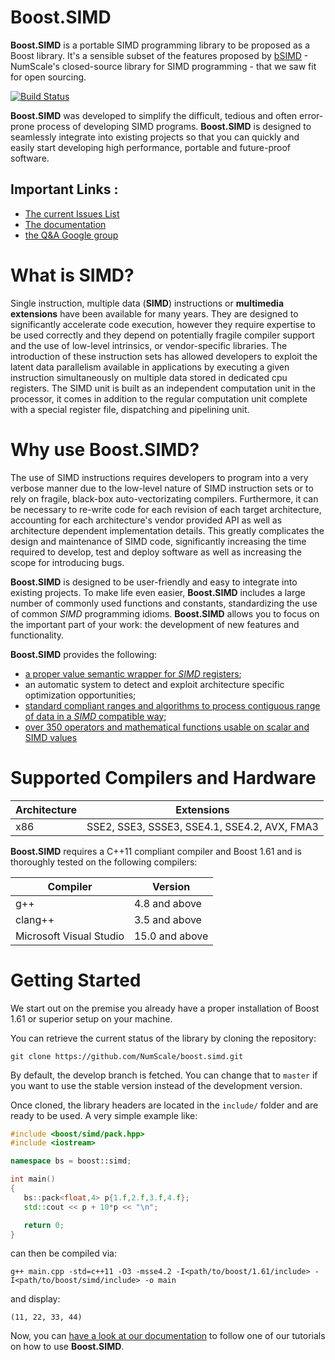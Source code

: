 # Boost.SIMD

**Boost.SIMD** is a portable SIMD programming library to be proposed as a Boost library.
It's a sensible subset of the features proposed by [bSIMD](https://www.numscale.com/en/solutions/bsimd/) - NumScale's closed-source library for SIMD programming - that we saw fit for open sourcing.

[![Build Status](https://travis-ci.org/NumScale/boost.simd.png?branch=develop)](https://travis-ci.org/NumScale/boost.simd)

**Boost.SIMD** was developed to simplify the difficult, tedious and often error-prone process of developing SIMD programs. **Boost.SIMD** is designed to seamlessly integrate into existing projects so that you can quickly and easily start developing high performance, portable and future-proof software.

## Important Links :
 - [The current Issues List](https://github.com/NumScale/boost.simd/issues)
 - [The documentation](https://developer.numscale.com/boost.simd/documentation/develop)
 - [the Q&A Google group](https://groups.google.com/forum/#!forum/boost-simd)

# What is SIMD?

Single instruction, multiple data (__SIMD__) instructions or **multimedia extensions** have been available
for many years. They are designed to significantly accelerate code execution, however they require expertise to be used correctly
and they depend on potentially fragile compiler support and the use of low-level intrinsics, or vendor-specific libraries.
The introduction of these instruction sets has allowed developers to exploit the latent data parallelism available in applications by
executing a given instruction simultaneously on multiple data stored in dedicated cpu registers. The SIMD unit is built as an independent
computation unit in the processor, it comes in addition to the regular computation unit complete with a special register file,
dispatching and pipelining unit.

# Why use Boost.SIMD?

The use of SIMD instructions requires developers to program into a very verbose manner due to the low-level nature of SIMD instruction
sets or to rely on fragile, black-box auto-vectorizating compilers. Furthermore, it can be necessary to re-write code for each revision
of each target architecture, accounting for each architecture's vendor provided API as well as architecture dependent implementation details.
This greatly complicates the design and maintenance of SIMD code, significantly increasing the time required to develop, test and deploy
software as well as increasing the scope for introducing bugs.

**Boost.SIMD** is designed to be user-friendly and easy to integrate into existing projects. To make life even easier, **Boost.SIMD** includes
a large number of commonly used functions and constants, standardizing the use of common _SIMD_ programming idioms. **Boost.SIMD** allows
you to focus on the important part of your work: the development of new features and functionality.

**Boost.SIMD** provides the following:

  + [a proper value semantic wrapper for _SIMD_ registers](https://developer.numscale.com/boost.simd/documentation/develop/classboost_1_1simd_1_1pack.html);
  + an automatic system to detect and exploit architecture specific optimization opportunities;
  + [standard compliant ranges and algorithms to process contiguous range of data in a _SIMD_ compatible way](https://developer.numscale.com/boost.simd/documentation/develop/group__group-std.html);
  + [over 350 operators and mathematical functions usable on scalar and SIMD values](https://developer.numscale.com/boost.simd/documentation/develop/group__group-functions.html)

# Supported Compilers and Hardware

Architecture | Extensions
-------------|-----------------------------------------------------
x86          | SSE2, SSE3, SSSE3, SSE4.1, SSE4.2, AVX, FMA3

**Boost.SIMD** requires a C++11 compliant compiler and Boost 1.61 and is thoroughly tested on the following compilers:

Compiler                | Version
------------------------|-------------------
g++                     | 4.8 and above
clang++                 | 3.5 and above
Microsoft Visual Studio | 15.0 and above

# Getting Started

We start out on the premise you already have a proper installation of Boost 1.61 or superior setup on your machine.

You can retrieve the current status of the library by cloning the repository:

    git clone https://github.com/NumScale/boost.simd.git

By default, the develop branch is fetched. You can change that to `master` if you want to use the stable version instead of the development version.

Once cloned, the library headers are located in the `include/` folder and are ready to be used. A very simple example like:

```cpp
#include <boost/simd/pack.hpp>
#include <iostream>

namespace bs = boost::simd;

int main()
{
   bs::pack<float,4> p{1.f,2.f,3.f,4.f};
   std::cout << p + 10*p << "\n";

   return 0;
}
```

can then be compiled via:

    g++ main.cpp -std=c++11 -O3 -msse4.2 -I<path/to/boost/1.61/include> -I<path/to/boost/simd/include> -o main

and display:

    (11, 22, 33, 44)

Now, you can [have a look at our documentation](https://developer.numscale.com/boost.simd/documentation/develop/) to follow one of our tutorials on how to use **Boost.SIMD**.
